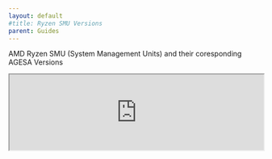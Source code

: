```yaml
---
layout: default
#title: Ryzen SMU Versions
parent: Guides
---
```


AMD Ryzen SMU (System Management Units) and their coresponding AGESA Versions

<iframe style="width:100%" src="https://docs.google.com/spreadsheets/d/e/2PACX-1vT4Y8FI2Jw1rxV5dBfVfwMm0-BQ1iacawfghGphKtC_H6XMLZxwzxcOejVt6UPnhrSAHqQeVROb0a-r/pubhtml?widget=true&amp;headers=false"></iframe>